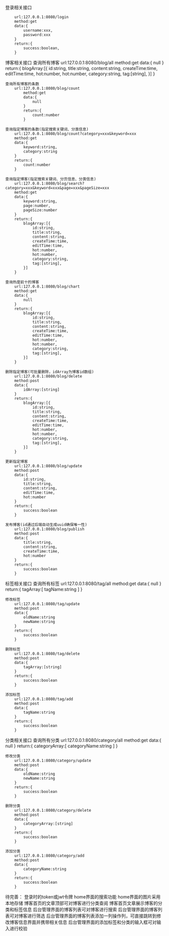 登录相关接口
    
        url:127.0.0.1:8080/login
        method:get
        data:{
            username:xxx,
            password:xxx
        }
        return:{
            success:boolean,
        }


博客相关接口
    查询所有博客
        url:127.0.0.1:8080/blog/all
        method:get
        data:{
            null
        }
        return:{
            blogArray:[{
                id:string,
                title:string,
                content:string,
                createTime:time,
                editTime:time,
                hot:number,
                hot:number,
                category:string,
                tag:[string],
            }]
        }

    查询所有博客的条数
        url:127.0.0.1:8080/blog/count
            method:get
            data:{
                null
            }
            return:{
                count:number
            }

    查询指定博客的条数(指定搜索关键词、分类信息)
        url:127.0.0.1:8080/blog/count?category=xxx&keyword=xxx
        method:get
        data:{
            keyword:string,
            category:string
        }
        return:{
            count:number
        }
        
    查询指定博客(指定搜索关键词、分页信息、分类信息)
        url:127.0.0.1:8080/blog/search?category=xxx&keyword=xxx&page=xxx&pageSize=xxx
        method:get
        data:{
            keyword:string,
            page:number,
            pageSize:number
        }
        return:{
            blogArray:[{
                id:string,
                title:string,
                content:string,
                createTime:time,
                editTime:time,
                hot:number,
                hot:number,
                category:string,
                tag:[string],
            }]
        }
    
    查询热度前十的博客
        url:127.0.0.1:8080/blog/chart
        method:get
        data:{
            null
        }
        return:{
            blogArray:[{
                id:string,
                title:string,
                content:string,
                createTime:time,
                editTime:time,
                hot:number,
                hot:number,
                category:string,
                tag:[string],
            }]
        }

    删除指定博客(可批量删除，idArray为博客id数组)
        url:127.0.0.1:8080/blog/delete
        method:post
        data:{
            idArray:[string]
        }
        return:{
            blogArray:[{
                id:string,
                title:string,
                content:string,
                createTime:time,
                editTime:time,
                hot:number,
                hot:number,
                category:string,
                tag:[string],
            }]
        }

    更新指定博客
        url:127.0.0.1:8080/blog/update
        method:post
        data:{
            id:string,
            title:string,
            content:string,
            editTime:time,
            hot:number
        }
        return:{
            success:boolean
        }

    发布博客(id通过后端自动生成uuid确保唯一性)
        url:127.0.0.1:8080/blog/publish
        method:post
        data:{
            title:string,
            content:string,
            createTime:time,
            hot:number
        }
        return:{
            success:boolean
        }

标签相关接口
    查询所有标签
        url:127.0.0.1:8080/tag/all
        method:get
        data:{
            null
        }
        return:{
            tagArray:[
                tagName:string
            ]
        }

    修改标签
        url:127.0.0.1:8080/tag/update
        method:post
        data:{
            oldName:string
            newName:string
        }
        return:{
            success:boolean
        }

    删除标签
        url:127.0.0.1:8080/tag/delete
        method:post
        data:{
            tagArray:[string]
        }
        return:{
            success:boolean
        }
    
    添加标签
        url:127.0.0.1:8080/tag/add
        method:post
        data:{
            tagName:string
        }
        return:{
            success:boolean
        }   


分类相关接口
    查询所有分类
        url:127.0.0.1:8080/category/all
        method:get
        data:{
            null
        }
        return:{
            categoryArray:[
                categoryName:string
            ]
        }
    
    修改分类
        url:127.0.0.1:8080/category/update
        method:post
        data:{
            oldName:string
            newName:string
        }
        return:{
            success:boolean
        }
    
    删除分类
        url:127.0.0.1:8080/category/delete
        method:post
        data:{
            categoryArray:[string]
        }
        return:{
            success:boolean
        }
    
    添加分类
        url:127.0.0.1:8080/category/add
        method:post
        data:{
            categoryName:string
        }
        return:{
            success:boolean
        }









待完善：
    登录时的token或jwt令牌
    home界面的搜索功能
    home界面的图片采用本地存储
    博客首页的文章顶部可对博客进行分类查阅
    博客首页文章展示博客的分类和标签信息
    后台管理界面的博客列表可对博客进行搜索
    后台管理界面的博客列表可对博客进行筛选
    后台管理界面的博客列表添加一列操作列，可直接跳转到修改博客信息界面并携带相关信息
    后台管理界面的添加标签和分类的输入框可对输入进行校验